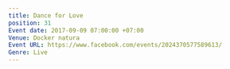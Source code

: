 ```yaml
---
title: Dance for Love
position: 31
Event date: 2017-09-09 07:00:00 +07:00
Venue: Docker natura
Event URL: https://www.facebook.com/events/2024370577589613/
Genre: Live
---
```


